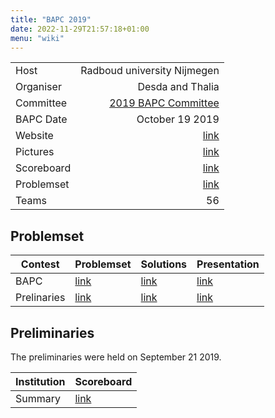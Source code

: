 ```yaml
---
title: "BAPC 2019"
date: 2022-11-29T21:57:18+01:00
menu: "wiki"
---
```


|            |                              |
|------------|-----------------------------:|
| Host       |  Radboud university Nijmegen |
| Organiser  |             Desda and Thalia |
| Committee  | [2019 BAPC Committee][email] |
| BAPC Date  |              October 19 2019 | 
| Website    |              [link][website] |
| Pictures   |               [link][photos] |
| Scoreboard |           [link][scoreboard] |
| Problemset |           [link][problemset] |
| Teams      |                           56 |

## Problemset
| Contest     | Problemset                                                      | Solutions                                                      | Presentation                                                   |
|-------------|-----------------------------------------------------------------|----------------------------------------------------------------|----------------------------------------------------------------|
| BAPC        | [link](http://chipcie.wisv.ch/archive/2019/bapc/problemset.pdf) | [link](http://chipcie.wisv.ch/archive/2019/bapc/solutions.zip) | [link](http://chipcie.wisv.ch/archive/2019/bapc/solutions.pdf) | 
| Prelinaries | [link](http://chipcie.wisv.ch/archive/2019/dapc/problemset.pdf) | [link](http://chipcie.wisv.ch/archive/2019/dapc/solutions.zip) | [link](http://chipcie.wisv.ch/archive/2019/dapc/solutions.pdf) |

## Preliminaries
The preliminaries were held on September 21 2019.

| Institution | Scoreboard                                |
|-------------|-------------------------------------------|
| Summary     | [link](https://2019.bapc.eu/results.html) |

[home]: index.md
[website]: https://2019.bapc.eu/
[email]: mailto:bapc2019@thalia.nu
[photos]: https://thalia.nu/members/photos/19-10-2019-bapc-2019/a3ce14a3b41bd36da2d81cc2e52ba77412a85f4b4d0a1cf8df907c48fad06df9/
[scoreboard]: https://2019.bapc.eu/en/results/
[problemset]: http://chipcie.wisv.ch/archive/2019/bapc/problemset.pdf
